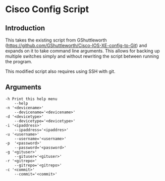 # Cisco Config Script

## Introduction

This takes the existing script from GShuttleworth (https://github.com/GShuttleworth/Cisco-IOS-XE-config-to-Git) and expands on it to take command line arguments. This allows for backing up multiple switches simply and without rewriting the script between running the program.

This modified script also requires using SSH with git.

## Arguments

```
-h Print this help menu
    --help
-n '<devicename>'
    --devicename='<devicename>'
-d '<devicetype>'
    --devicetype='<devicetype>'
-i '<ipaddress>'
    --ipaddress='<ipaddres>'
-u '<username>'
    --username='<username>'
-p  '<password>'
    --password='<password>'
-g '<gituser>'
    --gituser='<gituser>'
-r '<gitrepo>'
    --gitrepo='<gitrepo>'
-c '<commit>'
    --commit='<commit>'
```